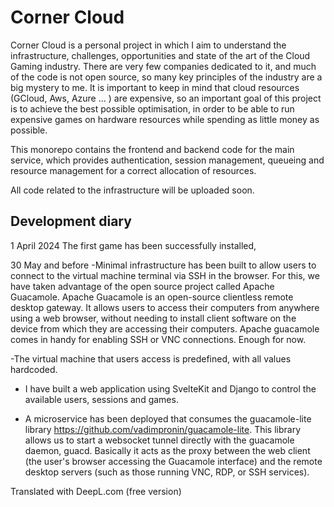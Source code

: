 ﻿# Corner Cloud

Corner Cloud is a personal project in which I aim to understand the infrastructure, challenges, opportunities and state of the art of the Cloud Gaming industry. There are very few companies dedicated to it, and much of the code is not open source, so many key principles of the industry are a big mystery to me. It is important to keep in mind that cloud resources (GCloud, Aws, Azure ... ) are expensive, so an important goal of this project is to achieve the best possible optimisation, in order to be able to run expensive games on hardware resources while spending as little money as possible.

This monorepo contains the frontend and backend code for the main service, which provides authentication, session management, queueing and resource management for a correct allocation of resources. 

All code related to the infrastructure will be uploaded soon.

## Development diary

1 April 2024
The first game has been successfully installed, 


30 May and before
-Minimal infrastructure has been built to allow users to connect to the virtual machine terminal via SSH in the browser. For this, we have taken advantage of the open source project called Apache Guacamole. 
Apache Guacamole is an open-source clientless remote desktop gateway. It allows users to access their computers from anywhere using a web browser, without needing to install client software on the device from which they are accessing their computers. Apache guacamole comes in handy for enabling SSH or VNC connections. Enough for now.

-The virtual machine that users access is predefined, with all values hardcoded.

- I have built a web application using SvelteKit and Django to control the available users, sessions and games. 

- A microservice has been deployed that consumes the guacamole-lite library https://github.com/vadimpronin/guacamole-lite. This library allows us to start a websocket tunnel directly with the guacamole daemon, guacd. Basically it acts as the proxy between the web client (the user's browser accessing the Guacamole interface) and the remote desktop servers (such as those running VNC, RDP, or SSH services). 



Translated with DeepL.com (free version)

